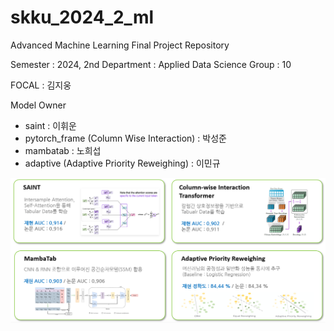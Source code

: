# skku_2024_2_ml
Advanced Machine Learning Final Project Repository  

Semester : 2024, 2nd
Department : Applied Data Science
Group : 10

FOCAL : 김지웅

Model Owner
- saint : 이휘운  
- pytorch_frame (Column Wise Interaction) : 박성준  
- mambatab : 노희섭  
- adaptive (Adaptive Priority Reweighing) : 이민규  

![alt text](readme_image/image-1.png)  

